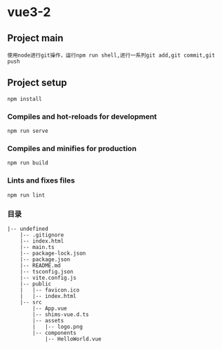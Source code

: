 # vue3-2

## Project main
```
使用node进行git操作，运行npm run shell,进行一系列git add,git commit,git push
```

## Project setup
```
npm install
```

### Compiles and hot-reloads for development
```
npm run serve
```

### Compiles and minifies for production
```
npm run build
```

### Lints and fixes files
```
npm run lint
```

### 目录
```
|-- undefined
    |-- .gitignore
    |-- index.html
    |-- main.ts
    |-- package-lock.json
    |-- package.json
    |-- README.md
    |-- tsconfig.json
    |-- vite.config.js
    |-- public
    |   |-- favicon.ico
    |   |-- index.html
    |-- src
        |-- App.vue
        |-- shims-vue.d.ts
        |-- assets
        |   |-- logo.png
        |-- components
            |-- HelloWorld.vue
```